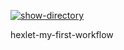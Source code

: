 [![show-directory](https://github.com/gitlearn07/hexlet-my-first-workflow/actions/workflows/print-hello-world.yml/badge.svg)](https://github.com/gitlearn07/hexlet-my-first-workflow/actions/workflows/print-hello-world.yml)

hexlet-my-first-workflow
